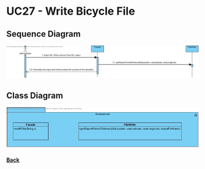# UC27 - Write Bicycle File

##	Sequence Diagram
![UC27- Write Bicycle File SD](UC27-SD.jpg)

##	Class Diagram
![UC27- Write Bicycle File CD](UC27-CD.jpg)

#### [Back](../OODesign.md)